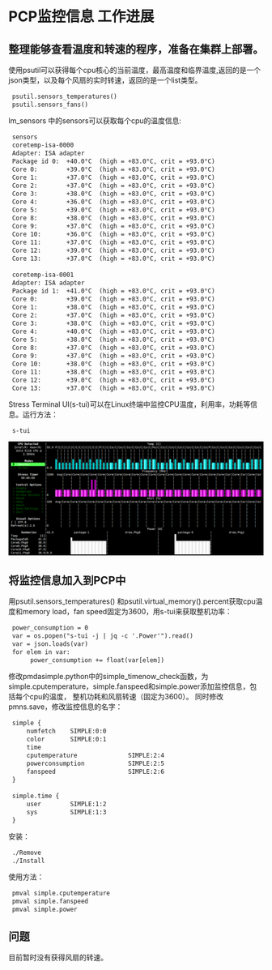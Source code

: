 # PCP监控信息 工作进展

     
## 整理能够查看温度和转速的程序，准备在集群上部署。

使用psutil可以获得每个cpu核心的当前温度，最高温度和临界温度,返回的是一个json类型，以及每个风扇的实时转速，返回的是一个list类型。

     psutil.sensors_temperatures() 
     psutil.sensors_fans()
     
lm_sensors 中的sensors可以获取每个cpu的温度信息:

     sensors
     coretemp-isa-0000
     Adapter: ISA adapter
     Package id 0:  +40.0°C  (high = +83.0°C, crit = +93.0°C)
     Core 0:        +39.0°C  (high = +83.0°C, crit = +93.0°C)
     Core 1:        +37.0°C  (high = +83.0°C, crit = +93.0°C)
     Core 2:        +37.0°C  (high = +83.0°C, crit = +93.0°C)
     Core 3:        +38.0°C  (high = +83.0°C, crit = +93.0°C)
     Core 4:        +36.0°C  (high = +83.0°C, crit = +93.0°C)
     Core 5:        +39.0°C  (high = +83.0°C, crit = +93.0°C)
     Core 8:        +38.0°C  (high = +83.0°C, crit = +93.0°C)
     Core 9:        +37.0°C  (high = +83.0°C, crit = +93.0°C)
     Core 10:       +36.0°C  (high = +83.0°C, crit = +93.0°C)
     Core 11:       +37.0°C  (high = +83.0°C, crit = +93.0°C)
     Core 12:       +39.0°C  (high = +83.0°C, crit = +93.0°C)
     Core 13:       +37.0°C  (high = +83.0°C, crit = +93.0°C)

     coretemp-isa-0001
     Adapter: ISA adapter
     Package id 1:  +41.0°C  (high = +83.0°C, crit = +93.0°C)
     Core 0:        +39.0°C  (high = +83.0°C, crit = +93.0°C)
     Core 1:        +38.0°C  (high = +83.0°C, crit = +93.0°C)
     Core 2:        +37.0°C  (high = +83.0°C, crit = +93.0°C)
     Core 3:        +38.0°C  (high = +83.0°C, crit = +93.0°C)
     Core 4:        +40.0°C  (high = +83.0°C, crit = +93.0°C)
     Core 5:        +38.0°C  (high = +83.0°C, crit = +93.0°C)
     Core 8:        +37.0°C  (high = +83.0°C, crit = +93.0°C)
     Core 9:        +37.0°C  (high = +83.0°C, crit = +93.0°C)
     Core 10:       +38.0°C  (high = +83.0°C, crit = +93.0°C)
     Core 11:       +38.0°C  (high = +83.0°C, crit = +93.0°C)
     Core 12:       +39.0°C  (high = +83.0°C, crit = +93.0°C)
     Core 13:       +37.0°C  (high = +83.0°C, crit = +93.0°C)


Stress Terminal UI(s-tui)可以在Linux终端中监控CPU温度，利用率，功耗等信息。运行方法：

     s-tui

![avater](pcp1.png)
## 将监控信息加入到PCP中
     
用psutil.sensors_temperatures() 和psutil.virtual_memory().percent获取cpu温度和memory load，fan speed固定为3600，用s-tui来获取整机功率：

     power_consumption = 0
     var = os.popen("s-tui -j | jq -c '.Power'").read()
     var = json.loads(var)
     for elem in var:
          power_consumption += float(var[elem])

修改pmdasimple.python中的simple_timenow_check函数，为simple.cputemperature，simple.fanspeed和simple.power添加监控信息，包括每个cpu的温度，
整机功耗和风扇转速（固定为3600）。
同时修改pmns.save，修改监控信息的名字：

     simple {
         numfetch    SIMPLE:0:0
         color       SIMPLE:0:1
         time
         cputemperature              SIMPLE:2:4
         powerconsumption            SIMPLE:2:5
         fanspeed                    SIMPLE:2:6
     }

     simple.time {
         user        SIMPLE:1:2
         sys         SIMPLE:1:3
     }

安装：

     ./Remove
     ./Install
     
使用方法：

     pmval simple.cputemperature
     pmval simple.fanspeed
     pmval simple.power

## 问题
目前暂时没有获得风扇的转速。
